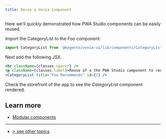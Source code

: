 ```yaml
---
title: Reuse a Venia Component
--- 
```


Here we'll quickly demonstrated how PWA Studio components can be easily reused.

Import the CategoryList to the Foo component:    

```javascript
import CategoryList from '@magento/venia-ui/lib/components/CategoryList';
```

Next add the following JSX.

```jsx
<hr className={classes.spacer} />
<p className={classes.label}>Reuse of a the PWA Studio component to render a category list:</p>
<CategoryList title="Foo Recommends" id={2} />
```

Check the storefront of the app to see the _CategoryList_ component rendered.

## Learn more

-   [Modular components][]

---
- [> see other topics](../../README.md#what-you-will-learn)

[Modular components]: https://magento.github.io/pwa-studio/venia-pwa-concept/features/modular-components/
